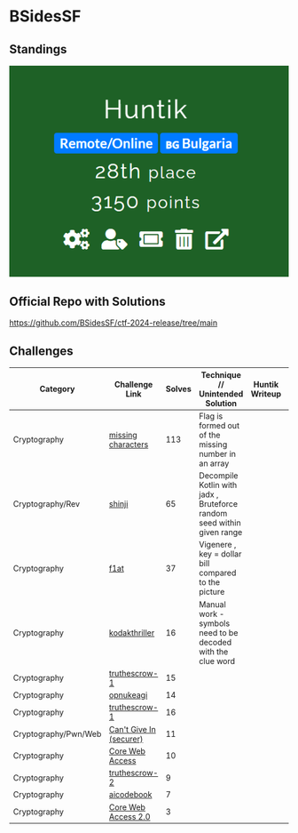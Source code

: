 # BSidesSF

## Standings

![Description](./Team%20Standings.png)

## Official Repo with Solutions

https://github.com/BSidesSF/ctf-2024-release/tree/main

## Challenges

| Category    | Challenge Link   | Solves | Technique // Unintended Solution    | Huntik Writeup   | Alternative Writeup   |
| ----------- | ---------------  | ------ | ------------ | ---------------- | ---------------------- |
| Cryptography   | [missing characters]()    |    113     |  Flag is formed out of the missing number in an array    |           |
| Cryptography/Rev   | [shinji]()    |    65     |  Decompile Kotlin with jadx , Bruteforce random seed within given range   |           |
| Cryptography   | [f1at]()    |    37     |   Vigenere , key = dollar bill compared to the picture   |           |
| Cryptography   | [kodakthriller]()    |    16     |  Manual work - symbols need to be decoded with the clue word   |           |
| Cryptography   | [truthescrow-1]()    |    15     |      |           |
| Cryptography   | [opnukeagi]()    |    14     |      |           |
| Cryptography   | [truthescrow-1]()    |    16     |      |           |
| Cryptography/Pwn/Web | [Can't Give In (securer)]()    |    11     |      |           |
| Cryptography   | [Core Web Access]()    |    10    |      |           |
| Cryptography   | [truthescrow-2]()    |    9     |      |           |
| Cryptography   | [aicodebook]()    |    7     |      |           |
| Cryptography   | [Core Web Access 2.0]()    |    3     |      |           |
